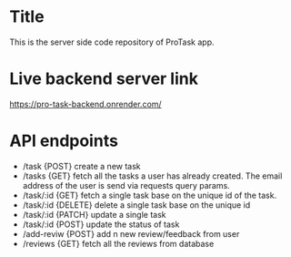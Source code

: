 # Title
This is the server side code repository of ProTask app.

# Live backend server link
https://pro-task-backend.onrender.com/

# API endpoints
- /task {POST} create a new task
- /tasks {GET} fetch all the tasks a user has already created. The email address of the user is send via requests query params.
- /task/:id {GET} fetch a single task base on the unique id of the task.
- /task/:id {DELETE} delete a single task base on the unique id
- /task/:id {PATCH} update a single task
- /task/:id  {POST} update the status of task
- /add-reviw {POST} add n new review/feedback from user
- /reviews {GET} fetch all the reviews from database
